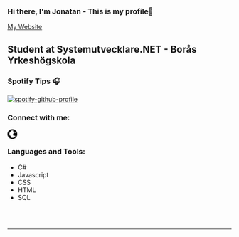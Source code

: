 ### Hi there, I'm Jonatan - This is my profile👋

[My Website](https://exemplarisk.github.io)

## Student at Systemutvecklare.NET - Borås Yrkeshögskola

### Spotify Tips 🎧
[![spotify-github-profile](https://spotify-github-profile.vercel.app/api/view?uid=jonatan.1996&cover_image=true)](https://github.com/kittinan/spotify-github-profile)

### Connect with me:

[<img align="left" alt="https://jzqc07.github.io" width="22px" src="https://raw.githubusercontent.com/iconic/open-iconic/master/svg/globe.svg" />][website]

<br />

### Languages and Tools:

- C#
- Javascript
- CSS
- HTML
- SQL

<br />
<br />

---

[website]: https://exemplarisk.github.io
[linkedin]: https://www.linkedin.com/in/jonatan-schultz-777257105

